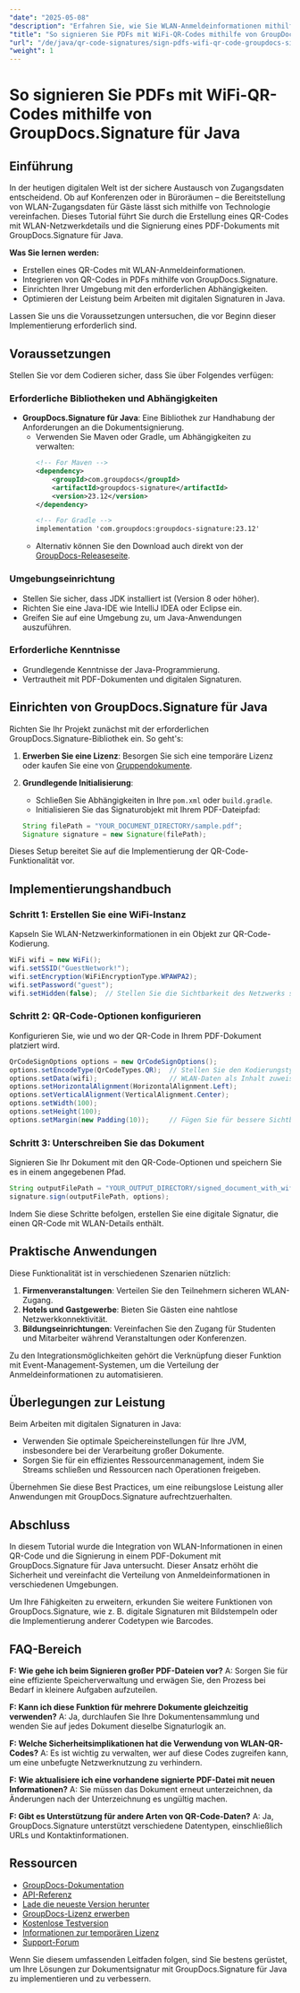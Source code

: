 ```yaml
---
"date": "2025-05-08"
"description": "Erfahren Sie, wie Sie WLAN-Anmeldeinformationen mithilfe von QR-Codes mit GroupDocs.Signature für Java nahtlos in ein PDF integrieren. Verbessern Sie die Dokumentensicherheit und den Komfort."
"title": "So signieren Sie PDFs mit WiFi-QR-Codes mithilfe von GroupDocs.Signature für Java"
"url": "/de/java/qr-code-signatures/sign-pdfs-wifi-qr-code-groupdocs-signature-java/"
"weight": 1
---
```


# So signieren Sie PDFs mit WiFi-QR-Codes mithilfe von GroupDocs.Signature für Java

## Einführung

In der heutigen digitalen Welt ist der sichere Austausch von Zugangsdaten entscheidend. Ob auf Konferenzen oder in Büroräumen – die Bereitstellung von WLAN-Zugangsdaten für Gäste lässt sich mithilfe von Technologie vereinfachen. Dieses Tutorial führt Sie durch die Erstellung eines QR-Codes mit WLAN-Netzwerkdetails und die Signierung eines PDF-Dokuments mit GroupDocs.Signature für Java.

**Was Sie lernen werden:**
- Erstellen eines QR-Codes mit WLAN-Anmeldeinformationen.
- Integrieren von QR-Codes in PDFs mithilfe von GroupDocs.Signature.
- Einrichten Ihrer Umgebung mit den erforderlichen Abhängigkeiten.
- Optimieren der Leistung beim Arbeiten mit digitalen Signaturen in Java.

Lassen Sie uns die Voraussetzungen untersuchen, die vor Beginn dieser Implementierung erforderlich sind.

## Voraussetzungen

Stellen Sie vor dem Codieren sicher, dass Sie über Folgendes verfügen:

### Erforderliche Bibliotheken und Abhängigkeiten

- **GroupDocs.Signature für Java**: Eine Bibliothek zur Handhabung der Anforderungen an die Dokumentsignierung.
  - Verwenden Sie Maven oder Gradle, um Abhängigkeiten zu verwalten:
    ```xml
    <!-- For Maven -->
    <dependency>
        <groupId>com.groupdocs</groupId>
        <artifactId>groupdocs-signature</artifactId>
        <version>23.12</version>
    </dependency>

    <!-- For Gradle -->
    implementation 'com.groupdocs:groupdocs-signature:23.12'
    ```
  - Alternativ können Sie den Download auch direkt von der [GroupDocs-Releaseseite](https://releases.groupdocs.com/signature/java/).

### Umgebungseinrichtung

- Stellen Sie sicher, dass JDK installiert ist (Version 8 oder höher).
- Richten Sie eine Java-IDE wie IntelliJ IDEA oder Eclipse ein.
- Greifen Sie auf eine Umgebung zu, um Java-Anwendungen auszuführen.

### Erforderliche Kenntnisse

- Grundlegende Kenntnisse der Java-Programmierung.
- Vertrautheit mit PDF-Dokumenten und digitalen Signaturen.

## Einrichten von GroupDocs.Signature für Java

Richten Sie Ihr Projekt zunächst mit der erforderlichen GroupDocs.Signature-Bibliothek ein. So geht's:

1. **Erwerben Sie eine Lizenz**: Besorgen Sie sich eine temporäre Lizenz oder kaufen Sie eine von [Gruppendokumente](https://purchase.groupdocs.com/).
2. **Grundlegende Initialisierung**:
    - Schließen Sie Abhängigkeiten in Ihre `pom.xml` oder `build.gradle`.
    - Initialisieren Sie das Signaturobjekt mit Ihrem PDF-Dateipfad:

    ```java
    String filePath = "YOUR_DOCUMENT_DIRECTORY/sample.pdf";
    Signature signature = new Signature(filePath);
    ```

Dieses Setup bereitet Sie auf die Implementierung der QR-Code-Funktionalität vor.

## Implementierungshandbuch

### Schritt 1: Erstellen Sie eine WiFi-Instanz

Kapseln Sie WLAN-Netzwerkinformationen in ein Objekt zur QR-Code-Kodierung.

```java
WiFi wifi = new WiFi();
wifi.setSSID("GuestNetwork!");
wifi.setEncryption(WiFiEncryptionType.WPAWPA2);
wifi.setPassword("guest");
wifi.setHidden(false);  // Stellen Sie die Sichtbarkeit des Netzwerks sicher.
```

### Schritt 2: QR-Code-Optionen konfigurieren

Konfigurieren Sie, wie und wo der QR-Code in Ihrem PDF-Dokument platziert wird.

```java
QrCodeSignOptions options = new QrCodeSignOptions();
options.setEncodeType(QrCodeTypes.QR);  // Stellen Sie den Kodierungstyp auf QR ein.
options.setData(wifi);                  // WLAN-Daten als Inhalt zuweisen.
options.setHorizontalAlignment(HorizontalAlignment.Left);
options.setVerticalAlignment(VerticalAlignment.Center);
options.setWidth(100);
options.setHeight(100);
options.setMargin(new Padding(10));     // Fügen Sie für bessere Sichtbarkeit Polsterung hinzu.
```

### Schritt 3: Unterschreiben Sie das Dokument

Signieren Sie Ihr Dokument mit den QR-Code-Optionen und speichern Sie es in einem angegebenen Pfad.

```java
String outputFilePath = "YOUR_OUTPUT_DIRECTORY/signed_document_with_wifi_qrcode.pdf";
signature.sign(outputFilePath, options);
```

Indem Sie diese Schritte befolgen, erstellen Sie eine digitale Signatur, die einen QR-Code mit WLAN-Details enthält.

## Praktische Anwendungen

Diese Funktionalität ist in verschiedenen Szenarien nützlich:
1. **Firmenveranstaltungen**: Verteilen Sie den Teilnehmern sicheren WLAN-Zugang.
2. **Hotels und Gastgewerbe**: Bieten Sie Gästen eine nahtlose Netzwerkkonnektivität.
3. **Bildungseinrichtungen**: Vereinfachen Sie den Zugang für Studenten und Mitarbeiter während Veranstaltungen oder Konferenzen.

Zu den Integrationsmöglichkeiten gehört die Verknüpfung dieser Funktion mit Event-Management-Systemen, um die Verteilung der Anmeldeinformationen zu automatisieren.

## Überlegungen zur Leistung

Beim Arbeiten mit digitalen Signaturen in Java:
- Verwenden Sie optimale Speichereinstellungen für Ihre JVM, insbesondere bei der Verarbeitung großer Dokumente.
- Sorgen Sie für ein effizientes Ressourcenmanagement, indem Sie Streams schließen und Ressourcen nach Operationen freigeben.

Übernehmen Sie diese Best Practices, um eine reibungslose Leistung aller Anwendungen mit GroupDocs.Signature aufrechtzuerhalten.

## Abschluss

In diesem Tutorial wurde die Integration von WLAN-Informationen in einen QR-Code und die Signierung in einem PDF-Dokument mit GroupDocs.Signature für Java untersucht. Dieser Ansatz erhöht die Sicherheit und vereinfacht die Verteilung von Anmeldeinformationen in verschiedenen Umgebungen.

Um Ihre Fähigkeiten zu erweitern, erkunden Sie weitere Funktionen von GroupDocs.Signature, wie z. B. digitale Signaturen mit Bildstempeln oder die Implementierung anderer Codetypen wie Barcodes.

## FAQ-Bereich

**F: Wie gehe ich beim Signieren großer PDF-Dateien vor?**
A: Sorgen Sie für eine effiziente Speicherverwaltung und erwägen Sie, den Prozess bei Bedarf in kleinere Aufgaben aufzuteilen.

**F: Kann ich diese Funktion für mehrere Dokumente gleichzeitig verwenden?**
A: Ja, durchlaufen Sie Ihre Dokumentensammlung und wenden Sie auf jedes Dokument dieselbe Signaturlogik an.

**F: Welche Sicherheitsimplikationen hat die Verwendung von WLAN-QR-Codes?**
A: Es ist wichtig zu verwalten, wer auf diese Codes zugreifen kann, um eine unbefugte Netzwerknutzung zu verhindern.

**F: Wie aktualisiere ich eine vorhandene signierte PDF-Datei mit neuen Informationen?**
A: Sie müssen das Dokument erneut unterzeichnen, da Änderungen nach der Unterzeichnung es ungültig machen.

**F: Gibt es Unterstützung für andere Arten von QR-Code-Daten?**
A: Ja, GroupDocs.Signature unterstützt verschiedene Datentypen, einschließlich URLs und Kontaktinformationen.

## Ressourcen

- [GroupDocs-Dokumentation](https://docs.groupdocs.com/signature/java/)
- [API-Referenz](https://reference.groupdocs.com/signature/java/)
- [Lade die neueste Version herunter](https://releases.groupdocs.com/signature/java/)
- [GroupDocs-Lizenz erwerben](https://purchase.groupdocs.com/buy)
- [Kostenlose Testversion](https://releases.groupdocs.com/signature/java/)
- [Informationen zur temporären Lizenz](https://purchase.groupdocs.com/temporary-license/)
- [Support-Forum](https://forum.groupdocs.com/c/signature/)

Wenn Sie diesem umfassenden Leitfaden folgen, sind Sie bestens gerüstet, um Ihre Lösungen zur Dokumentsignatur mit GroupDocs.Signature für Java zu implementieren und zu verbessern.